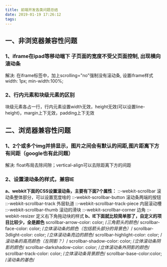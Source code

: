 ```yaml
---
title: 前端开发各类问题总结
date: 2019-01-19 17:26:12
tags:
---
```


## 一、非浏览器兼容性问题
### 1、iframe在ipad等移动端下 子页面的宽度不受父页面控制, 出现横向滚动条
解决: 在iframe标签中，加上scrolling="no"强制没有滚动条, 设置iframe样式 width: 1px; min-width:100%;

### 2、行内元素和块级元素的区别
块级元素各占一行，行内元素设置width无效，height无效(可以设置line-height)，margin上下无效，padding上下无效

## 二、浏览器兼容性问题
### 1、2个或多个img并排显示，图片之间会有默认的间距,图片距离下方有间距（google也有此问题）
解决: float布局去除间隙；vertical-align可以去除距离下方的间距

### 2、设置滚动条的样式，兼容IE
**a、webkit下面的CSS设置滚动条，主要有下面7个属性：**
::-webkit-scrollbar 滚动条整体部分，可以设置宽度啥的
::-webkit-scrollbar-button 滚动条两端的按钮
::-webkit-scrollbar-track  外层轨道
::-webkit-scrollbar-track-piece  内层滚动槽
::-webkit-scrollbar-thumb 滚动的滑块
::-webkit-scrollbar-corner 边角
::-webkit-resizer 定义右下角拖动块的样式
**b、IE下面就比较简单那了，自定义的项目比较少，全是颜色**
scrollbar-arrow-color: color; /*三角箭头的颜色*/
scrollbar-face-color: color; /*立体滚动条的颜色（包括箭头部分的背景色）*/
scrollbar-3dlight-color: color; /*立体滚动条亮边的颜色*/
scrollbar-highlight-color: color; /*滚动条的高亮颜色（左阴影？）*/
scrollbar-shadow-color: color; /*立体滚动条阴影的颜色*/
scrollbar-darkshadow-color: color; /*立体滚动条外阴影的颜色*/
scrollbar-track-color: color; /*立体滚动条背景颜色*/
scrollbar-base-color:color; /*滚动条的基色*/




